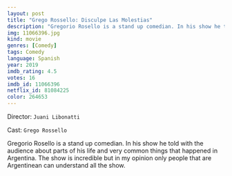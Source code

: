 ```yaml
---
layout: post
title: "Grego Rossello: Disculpe Las Molestias"
description: "Gregorio Rosello is a stand up comedian. In his show he told with the audience about parts of his life and very common things that happened in Argentina. The show is incredible but in my opinion only people that are Argentinean can understand all the show..."
img: 11066396.jpg
kind: movie
genres: [Comedy]
tags: Comedy 
language: Spanish
year: 2019
imdb_rating: 4.5
votes: 16
imdb_id: 11066396
netflix_id: 81084225
color: 264653
---
```

Director: `Juani Libonatti`  

Cast: `Grego Rossello` 

Gregorio Rosello is a stand up comedian. In his show he told with the audience about parts of his life and very common things that happened in Argentina. The show is incredible but in my opinion only people that are Argentinean can understand all the show.